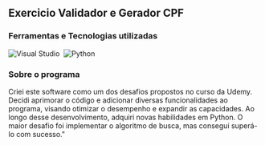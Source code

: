 ## Exercicio Validador e Gerador CPF

### Ferramentas e Tecnologias utilizadas
![Visual Studio](https://img.shields.io/badge/-Visual%20Studio-0D1117?style=for-the-badge&logo=visualstudio&logoColor=C8A2C8&labelColor=0D1117)&nbsp;
![Python](https://img.shields.io/badge/-python-0D1117?style=for-the-badge&logo=python&logoColor=1572B6&labelColor=0D1117)&nbsp;

### Sobre o programa
<p>
  Criei este software como um dos desafios propostos no curso da Udemy. 
  Decidi aprimorar o código e adicionar diversas funcionalidades ao programa, 
  visando otimizar o desempenho e expandir as capacidades. 
  Ao longo desse desenvolvimento, adquiri novas habilidades em Python. 
  O maior desafio foi implementar o algoritmo de busca, mas consegui superá-lo com sucesso."
</p>
